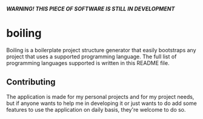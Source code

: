 ***WARNING! THIS PIECE OF SOFTWARE IS STILL IN DEVELOPMENT***
# boiling
Boiling is a boilerplate project structure generator that easily bootstraps any project that uses a supported programming language. The full list of programming languages supported is written in this README file.

## Contributing
The application is made for my personal projects and for my project needs, but if anyone wants to help me in developing it or just wants to do add some features to use the application on daily basis, they're welcome to do so.
